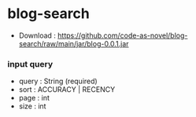 # blog-search

- Download : https://github.com/code-as-novel/blog-search/raw/main/jar/blog-0.0.1.jar

### input query
- query : String (required)
- sort : ACCURACY | RECENCY
- page : int
- size : int